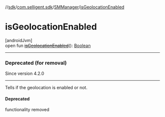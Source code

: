 //[sdk](../../../index.md)/[com.selligent.sdk](../index.md)/[SMManager](index.md)/[isGeolocationEnabled](is-geolocation-enabled.md)

# isGeolocationEnabled

[androidJvm]\
open fun [~~isGeolocationEnabled~~](is-geolocation-enabled.md)(): [Boolean](https://kotlinlang.org/api/latest/jvm/stdlib/kotlin/-boolean/index.html)

---

### Deprecated (for removal)

Since version 4.2.0

---

Tells if the geolocation is enabled or not.

#### Deprecated

functionality removed
